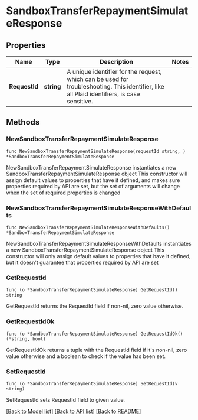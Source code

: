 # SandboxTransferRepaymentSimulateResponse

## Properties

Name | Type | Description | Notes
------------ | ------------- | ------------- | -------------
**RequestId** | **string** | A unique identifier for the request, which can be used for troubleshooting. This identifier, like all Plaid identifiers, is case sensitive. | 

## Methods

### NewSandboxTransferRepaymentSimulateResponse

`func NewSandboxTransferRepaymentSimulateResponse(requestId string, ) *SandboxTransferRepaymentSimulateResponse`

NewSandboxTransferRepaymentSimulateResponse instantiates a new SandboxTransferRepaymentSimulateResponse object
This constructor will assign default values to properties that have it defined,
and makes sure properties required by API are set, but the set of arguments
will change when the set of required properties is changed

### NewSandboxTransferRepaymentSimulateResponseWithDefaults

`func NewSandboxTransferRepaymentSimulateResponseWithDefaults() *SandboxTransferRepaymentSimulateResponse`

NewSandboxTransferRepaymentSimulateResponseWithDefaults instantiates a new SandboxTransferRepaymentSimulateResponse object
This constructor will only assign default values to properties that have it defined,
but it doesn't guarantee that properties required by API are set

### GetRequestId

`func (o *SandboxTransferRepaymentSimulateResponse) GetRequestId() string`

GetRequestId returns the RequestId field if non-nil, zero value otherwise.

### GetRequestIdOk

`func (o *SandboxTransferRepaymentSimulateResponse) GetRequestIdOk() (*string, bool)`

GetRequestIdOk returns a tuple with the RequestId field if it's non-nil, zero value otherwise
and a boolean to check if the value has been set.

### SetRequestId

`func (o *SandboxTransferRepaymentSimulateResponse) SetRequestId(v string)`

SetRequestId sets RequestId field to given value.



[[Back to Model list]](../README.md#documentation-for-models) [[Back to API list]](../README.md#documentation-for-api-endpoints) [[Back to README]](../README.md)


